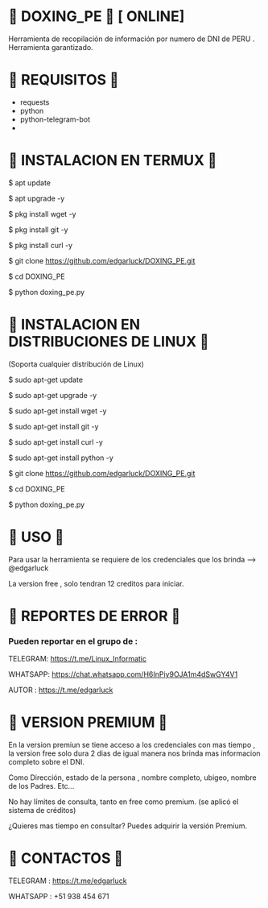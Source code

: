 # 🔰 DOXING_PE 🔰 [ ONLINE]

Herramienta de recopilación de información por numero de DNI de PERU . Herramienta garantizado.

# 🔰 REQUISITOS 🔰

* requests
* python
* python-telegram-bot
* 


# 🔰 INSTALACION EN TERMUX 🔰

$ apt update

$ apt upgrade -y

$ pkg install wget -y

$ pkg install git -y

$ pkg install curl -y

$ git clone https://github.com/edgarluck/DOXING_PE.git

$ cd DOXING_PE

$ python doxing_pe.py

# 🔰 INSTALACION EN DISTRIBUCIONES DE LINUX 🔰

(Soporta cualquier distribución de Linux)

$ sudo apt-get update

$ sudo apt-get upgrade -y

$ sudo apt-get install wget -y

$ sudo apt-get install git -y

$ sudo apt-get install curl -y

$ sudo apt-get install python -y

$ git clone https://github.com/edgarluck/DOXING_PE.git

$ cd DOXING_PE

$ python doxing_pe.py

# 🔰 USO 🔰

Para usar la herramienta se requiere de los credenciales que los brinda --> @edgarluck

La version free , solo tendran 12 creditos para iniciar. 

# 🔰 REPORTES DE ERROR 🔰

### Pueden reportar en el grupo de :

TELEGRAM: https://t.me/Linux_Informatic

WHATSAPP: https://chat.whatsapp.com/H6InPiy9OJA1m4dSwGY4V1

AUTOR : https://t.me/edgarluck

# 🔰 VERSION PREMIUM 🔰

En la version premiun se tiene acceso a los credenciales con mas tiempo , la version free solo dura 2 dias de igual manera nos brinda mas informacion completo sobre el DNI.

Como Dirección, estado de la persona , nombre completo, ubigeo, nombre de los Padres. Etc...

No hay límites de consulta, tanto en free como premium. (se aplicó el sistema de créditos)

¿Quieres mas tiempo en consultar? Puedes adquirir la versión Premium.

# 🔰 CONTACTOS 🔰

TELEGRAM : https://t.me/edgarluck

WHATSAPP : +51 938 454 671

